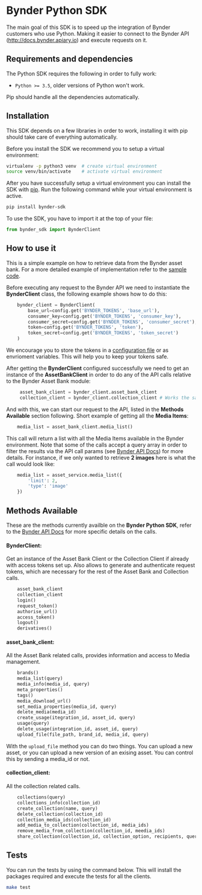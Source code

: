 # Bynder Python SDK

The main goal of this SDK is to speed up the integration of Bynder customers who use Python. Making it easier to connect to the Bynder API (http://docs.bynder.apiary.io) and execute requests on it.


## Requirements and dependencies

The Python SDK requires the following in order to fully work:

- `Python >= 3.5`, older versions of Python won't work.

Pip should handle all the dependencies automatically.


## Installation

This SDK depends on a few libraries in order to work, installing it with pip should take care of everything automatically. 

Before you install the SDK we recommend you to setup a virtual environment:
```bash
virtualenv -p python3 venv  # create virtual environment
source venv/bin/activate    # activate virtual environment
```

After you have successfully setup a virtual environment you can install the SDK with [pip](https://pip.pypa.io/en/stable/installing/).  Run the following command while your virtual environment is active.

```bash
pip install bynder-sdk
```

To use the SDK, you have to import it at the top of your file:

```python
from bynder_sdk import BynderClient 
```


## How to use it

This is a simple example on how to retrieve data from the Bynder asset bank. For a more detailed example of implementation refer to the [sample code](https://github.com/Bynder/bynder-python-sdk/blob/master/example/app.py).

Before executing any request to the Bynder API we need to instantiate the **BynderClient** class, the following example shows how to do this:
```python
    bynder_client = BynderClient(
        base_url=config.get('BYNDER_TOKENS', 'base_url'),
        consumer_key=config.get('BYNDER_TOKENS', 'consumer_key'),
        consumer_secret=config.get('BYNDER_TOKENS', 'consumer_secret'),
        token=config.get('BYNDER_TOKENS', 'token'),
        token_secret=config.get('BYNDER_TOKENS', 'token_secret')
    )
```

We encourage you to store the tokens in a [configuration file](https://docs.python.org/3/library/configparser.html) or as envrioment variables. This will help you to keep your tokens safe.

After getting the **BynderClient** configured successfully we need to get an instance of the **AssetBankClient** in order to do any of the API calls relative to the Bynder Asset Bank module:

```python
     asset_bank_client = bynder_client.asset_bank_client
     collection_client = bynder_client.collection_client # Works the same
```
And with this, we can start our request to the API, listed in the **Methods Available** section following. Short example of getting all the **Media Items**:

```python
    media_list = asset_bank_client.media_list()
```

This call will return a list with all the Media Items available in the Bynder environment. Note that some of the calls accept a query array in order to filter the results via the API call params (see [Bynder API Docs](http://docs.bynder.apiary.io/)) for more details. 
For instance, if we only wanted to retrieve **2 images** here is what the call would look like:
```python
    media_list = asset_service.media_list({
        'limit': 2,
        'type': 'image'
    })
```


## Methods Available
These are the methods currently availble on the **Bynder Python SDK**, refer to the [Bynder API Docs](http://docs.bynder.apiary.io/) for more specific details on the calls.

#### BynderClient:
Get an instance of the Asset Bank Client or the Collection Client  if already with access tokens set up. Also allows to generate and authenticate request tokens, which are necessary for the rest of the Asset Bank and Collection calls.
```python
    asset_bank_client
    collection_client
    login()
    request_token()
    authorise_url()
    access_token()
    logout()
    derivatives()
```

#### asset_bank_client:
All the Asset Bank related calls, provides information and access to 
Media management.
```python
    brands()
    media_list(query)
    media_info(media_id, query)
    meta_properties()
    tags()
    media_download_url()
    set_media_properties(media_id, query)
    delete_media(media_id)
    create_usage(itegration_id, asset_id, query)
    usage(query)
    delete_usage(integration_id, asset_id, query)
    upload_file(file_path, brand_id, media_id, query)
```

With the `upload_file` method you can do two things. You can upload a new asset, or you can upload a new version of an exising asset. You can control this by sending a media_id or not.

#### collection_client:
All the collection related calls.
```python
    collections(query)
    collections_info(collection_id)
    create_collection(name, query)
    delete_collection(collection_id)
    collection_media_ids(collection_id)
    add_media_to_collection(collection_id, media_ids)
    remove_media_from_collection(collection_id, meedia_ids)
    share_collection(collection_id, collection_option, recipients, query)
```


## Tests

You can run the tests by using the command below. This will install the packages required and execute the tests for all the clients.

```bash
make test
```

